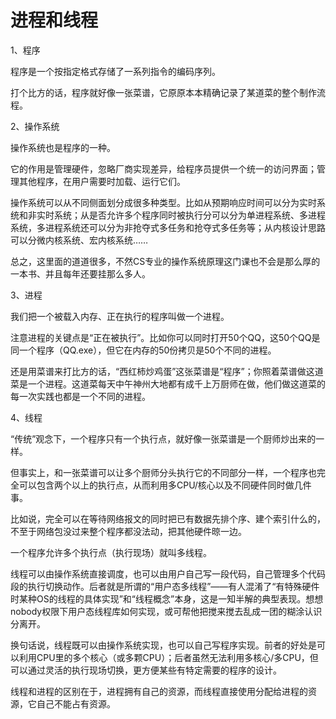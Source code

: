# 进程和线程

1、程序

程序是一个按指定格式存储了一系列指令的编码序列。

打个比方的话，程序就好像一张菜谱，它原原本本精确记录了某道菜的整个制作流程。

2、操作系统

操作系统也是程序的一种。

它的作用是管理硬件，忽略厂商实现差异，给程序员提供一个统一的访问界面；管理其他程序，在用户需要时加载、运行它们。

操作系统可以从不同侧面划分成很多种类型。比如从预期响应时间可以分为实时系统和非实时系统；从是否允许多个程序同时被执行分可以分为单进程系统、多进程系统，多进程系统还可以分为非抢夺式多任务和抢夺式多任务等；从内核设计思路可以分微内核系统、宏内核系统……

总之，这里面的道道很多，不然CS专业的操作系统原理这门课也不会是那么厚的一本书、并且每年还要挂那么多人。

3、进程

我们把一个被载入内存、正在执行的程序叫做一个进程。

注意进程的关键点是“正在被执行”。比如你可以同时打开50个QQ，这50个QQ是同一个程序（QQ.exe），但它在内存的50份拷贝是50个不同的进程。

还是用菜谱来打比方的话，“西红柿炒鸡蛋”这张菜谱是“程序”；你照着菜谱做这道菜是一个进程。这道菜每天中午神州大地都有成千上万厨师在做，他们做这道菜的每一次实践也都是一个不同的进程。

4、线程

“传统”观念下，一个程序只有一个执行点，就好像一张菜谱是一个厨师炒出来的一样。

但事实上，和一张菜谱可以让多个厨师分头执行它的不同部分一样，一个程序也完全可以包含两个以上的执行点，从而利用多CPU/核心以及不同硬件同时做几件事。

比如说，完全可以在等待网络报文的同时把已有数据先排个序、建个索引什么的，不至于网络包没过来整个程序都没法动，把其他硬件晾一边。

一个程序允许多个执行点（执行现场）就叫多线程。

线程可以由操作系统直接调度，也可以由用户自己写一段代码，自己管理多个代码段的执行切换动作。后者就是所谓的“用户态多线程”——有人混淆了“有特殊硬件时某种OS的线程的具体实现”和“线程概念”本身，这是一知半解的典型表现。想想nobody权限下用户态线程库如何实现，或可帮他把搅来搅去乱成一团的糊涂认识分离开。

换句话说，线程既可以由操作系统实现，也可以自己写程序实现。前者的好处是可以利用CPU里的多个核心（或多颗CPU）；后者虽然无法利用多核心/多CPU，但可以通过灵活的执行现场切换，更方便某些有特定需要的程序的设计。

线程和进程的区别在于，进程拥有自己的资源，而线程直接使用分配给进程的资源，它自己不能占有资源。

